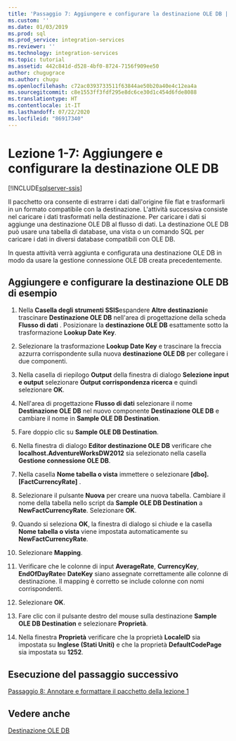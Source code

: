 ```yaml
---
title: 'Passaggio 7: Aggiungere e configurare la destinazione OLE DB | Microsoft Docs'
ms.custom: ''
ms.date: 01/03/2019
ms.prod: sql
ms.prod_service: integration-services
ms.reviewer: ''
ms.technology: integration-services
ms.topic: tutorial
ms.assetid: 442c841d-d528-4bf0-8724-7156f909ee50
author: chugugrace
ms.author: chugu
ms.openlocfilehash: c72ac0393733511f63844ae50b20a40e4c12ea4a
ms.sourcegitcommit: c8e1553ff3fdf295e8dc6ce30d1c454d6fde8088
ms.translationtype: HT
ms.contentlocale: it-IT
ms.lasthandoff: 07/22/2020
ms.locfileid: "86917340"
---
```

# <a name="lesson-1-7-add-and-configure-the-ole-db-destination"></a>Lezione 1-7: Aggiungere e configurare la destinazione OLE DB

[!INCLUDE[sqlserver-ssis](../includes/applies-to-version/sqlserver-ssis.md)]



Il pacchetto ora consente di estrarre i dati dall'origine file flat e trasformarli in un formato compatibile con la destinazione. L'attività successiva consiste nel caricare i dati trasformati nella destinazione. Per caricare i dati si aggiunge una destinazione OLE DB al flusso di dati. La destinazione OLE DB può usare una tabella di database, una vista o un comando SQL per caricare i dati in diversi database compatibili con OLE DB.  
  
In questa attività verrà aggiunta e configurata una destinazione OLE DB in modo da usare la gestione connessione OLE DB creata precedentemente.  
  
## <a name="add-and-configure-the-sample-ole-db-destination"></a>Aggiungere e configurare la destinazione OLE DB di esempio  
  
1.  Nella **Casella degli strumenti SSIS**espandere **Altre destinazioni**e trascinare **Destinazione OLE DB** nell'area di progettazione della scheda **Flusso di dati** . Posizionare la **destinazione OLE DB** esattamente sotto la trasformazione **Lookup Date Key**.  
  
2.  Selezionare la trasformazione **Lookup Date Key** e trascinare la freccia azzurra corrispondente sulla nuova **destinazione OLE DB** per collegare i due componenti.  
  
3.  Nella casella di riepilogo **Output** della finestra di dialogo **Selezione input e output** selezionare **Output corrispondenza ricerca** e quindi selezionare **OK**.  
  
4.  Nell'area di progettazione **Flusso di dati** selezionare il nome **Destinazione OLE DB** nel nuovo componente **Destinazione OLE DB** e cambiare il nome in **Sample OLE DB Destination**.  
  
5.  Fare doppio clic su **Sample OLE DB Destination**.  
  
6.  Nella finestra di dialogo **Editor destinazione OLE DB** verificare che **localhost.AdventureWorksDW2012** sia selezionato nella casella **Gestione connessione OLE DB**.  
  
7.  Nella casella **Nome tabella o vista** immettere o selezionare **[dbo].[FactCurrencyRate]** .  
  
8.  Selezionare il pulsante **Nuova** per creare una nuova tabella.  Cambiare il nome della tabella nello script da **Sample OLE DB Destination** a **NewFactCurrencyRate**.  Selezionare **OK**.  
  
9. Quando si seleziona **OK**, la finestra di dialogo si chiude e la casella **Nome tabella o vista** viene impostata automaticamente su **NewFactCurrencyRate**.  
  
10. Selezionare **Mapping**.  
  
11. Verificare che le colonne di input **AverageRate**, **CurrencyKey**, **EndOfDayRate**e **DateKey** siano assegnate correttamente alle colonne di destinazione. Il mapping è corretto se include colonne con nomi corrispondenti.  
  
12. Selezionare **OK**.  
  
13. Fare clic con il pulsante destro del mouse sulla destinazione **Sample OLE DB Destination** e selezionare **Proprietà**.  
  
14. Nella finestra **Proprietà** verificare che la proprietà **LocaleID** sia impostata su **Inglese (Stati Uniti)** e che la proprietà **DefaultCodePage** sia impostata su **1252**.  
  
## <a name="go-to-next-task"></a>Esecuzione del passaggio successivo
[Passaggio 8: Annotare e formattare il pacchetto della lezione 1](../integration-services/lesson-1-8-making-the-lesson-1-package-easier-to-understand.md)  
  
## <a name="see-also"></a>Vedere anche  
[Destinazione OLE DB](../integration-services/data-flow/ole-db-destination.md)  
  
  
  
